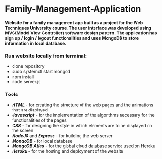 # Family-Management-Application

#### Website for a family management app built as a project for the Web Techniques University course. The user interface was developed using MVC(Model View Controller) software design pattern. The application has sign up / login / logout functionalities and uses MongoDB to store information in local database.

### Run website locally from terminal:
- clone repository
- sudo systemctl start mongod
- npm install
- node server.js

### Tools
- ***HTML*** - for creating the structure of the web pages and the animations that are displayed
- ***Javascript*** - for the implementation of the algorithms necessary for the functionalities of the pages
- ***CSS*** - for designing the style in which elements are to be displayed on the screen
- ***NodeJS*** and ***Express*** - for building the web server
- ***MongoDB*** - for local database
- ***MongoDB Atlas*** - for the global cloud database service used on Heroku
- ***Heroku*** - for the hosting and deployment of the website
